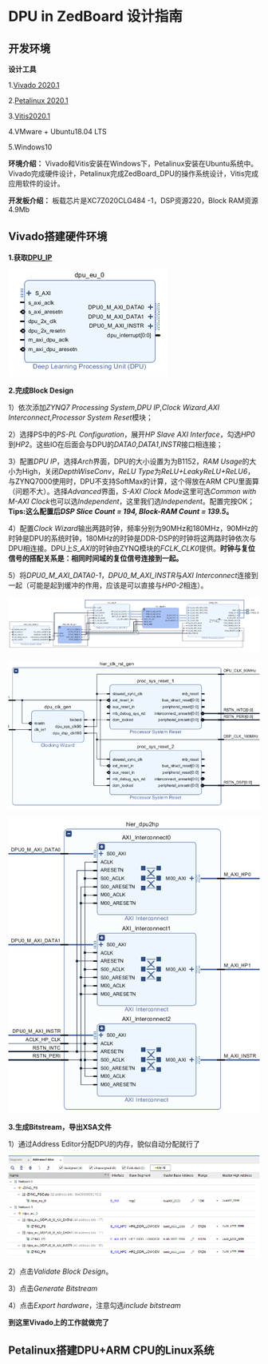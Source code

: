 #  DPU in ZedBoard 设计指南

## 开发环境

__设计工具__

1.[Vivado 2020.1][1]

2.[Petalinux 2020.1][2]

3.[Vitis2020.1][3]

4.VMware + Ubuntu18.04 LTS

5.Windows10

__环境介绍：__ Vivado和Vitis安装在Windows下，Petalinux安装在Ubuntu系统中。Vivado完成硬件设计，Petalinux完成ZedBoard_DPU的操作系统设计，Vitis完成应用软件的设计。

__开发板介绍：__ 板载芯片是XC7Z020CLG484 -1，DSP资源220，Block RAM资源4.9Mb

## Vivado搭建硬件环境

__1.获取[DPU_IP][4]__

![](https://github.com/Jaso0n/DPU-Design-Flow/blob/master/ZedBoard/readme_image/dpu.png)

__2.完成Block Design__

1）依次添加*ZYNQ7 Processing System*,*DPU IP*,*Clock Wizard*,*AXI Interconnect*,*Processor System Reset*模块；

2）选择PS中的*PS-PL Configuration*，展开*HP Slave AXI Interface*，勾选*HP0*到*HP2*。这些IO在后面会与DPU的*DATA0*,*DATA1*,*INSTR*接口相连接；

3）配置*DPU IP*，选择*Arch*界面，DPU的大小设置为为B1152，*RAM Usage*的大小为High，关闭*DepthWiseConv*，*ReLU Type*为*ReLU+LeakyReLU+ReLU6*，与ZYNQ7000使用时，DPU不支持SoftMax的计算，这个得放在ARM CPU里面算（问题不大）。选择*Advanced*界面，*S-AXI Clock Mode*这里可选*Common with M-AXI Clock*也可以选*Independent*，这里我们选*Independent*。配置完按OK；**Tips:这么配置后*DSP Slice Count = 194, Block-RAM Count = 139.5*。**

4）配置*Clock Wizard*输出两路时钟，频率分别为90MHz和180MHz，90MHz的时钟是DPU的系统时钟，180MHz的时钟是DDR-DSP的时钟将这两路时钟依次与DPU相连接。DPU上*S_AXI*的时钟由ZYNQ模块的*FCLK_CLK0*提供。__时钟与复位信号的搭配关系是：相同时间域的复位信号连接到一起。__

5）将*DPU0_M_AXI_DATA0-1*，*DPU0_M_AXI_INSTR*与*AXI Interconnect*连接到一起（可能是起到缓冲的作用，应该是可以直接与*HP0-2*相连）。

![](https://github.com/Jaso0n/DPU-Design-Flow/blob/master/ZedBoard/readme_image/block_design.png)

![](https://github.com/Jaso0n/DPU-Design-Flow/blob/master/ZedBoard/readme_image/hier_clk_rst_gen.png)

![](https://github.com/Jaso0n/DPU-Design-Flow/blob/master/ZedBoard/readme_image/hier_dpu2hp.png)

__3.生成Bitstream，导出XSA文件__

1）通过Address Editor分配DPU的内存，貌似自动分配就行了

![](https://github.com/Jaso0n/DPU-Design-Flow/blob/master/ZedBoard/readme_image/address.png)

2）点击*Validate Block Design*。

3）点击*Generate Bitstream*

4）点击*Export hardware*，注意勾选*include bitstream*

__到这里Vivado上的工作就做完了__

## Petalinux搭建DPU+ARM CPU的Linux系统





[1]:https://www.xilinx.com/support/download/index.html/content/xilinx/en/downloadNav/vivado-design-tools.html
[2]:https://www.xilinx.com/support/download/index.html/content/xilinx/en/downloadNav/vitis.html
[3]:https://www.xilinx.com/support/download/index.html/content/xilinx/en/downloadNav/embedded-design-tools.html
[4]:https://www.xilinx.com/products/design-tools/ai-inference/ai-developer-hub.html#edge
